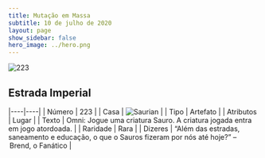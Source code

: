 ```yaml
---
title: Mutação em Massa
subtitle: 10 de julho de 2020
layout: page
show_sidebar: false
hero_image: ../hero.png
---
```


![223](https://cdn.keyforgegame.com/media/card_front/pt/479_223_69W2QJ87J3QQ_pt.png)

## Estrada Imperial

|----|----|
| Número | 223 |
| Casa | ![Saurian](https://archonarcana.com/images/thumb/9/9e/Saurian_P.png/22px-Saurian_P.png "Sauro") |
| Tipo | Artefato |
| Atributos | Lugar |
| Texto | Omni: Jogue uma criatura Sauro.  A criatura jogada entra em jogo  atordoada. |
| Raridade | Rara |
| Dizeres | “Além das estradas, saneamento e educação,  o que o Sauros fizeram por nós até hoje?”  – Brend, o Fanático |
